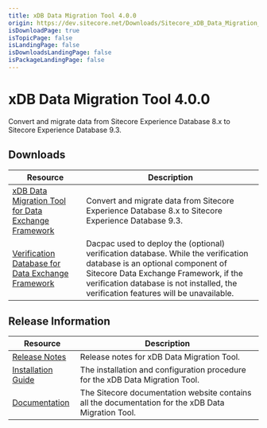 ```yaml
---
title: xDB Data Migration Tool 4.0.0
origin: https://dev.sitecore.net/Downloads/Sitecore_xDB_Data_Migration_Tool/4x/xDB_Data_Migration_Tool_400.aspx
isDownloadPage: true
isTopicPage: false
isLandingPage: false
isDownloadsLandingPage: false
isPackageLandingPage: false
---
```


# xDB Data Migration Tool 4.0.0

Convert and migrate data from Sitecore Experience Database 8.x to Sitecore Experience Database 9.3.

## Downloads

 | Resource | Description |
 | --- | --- |
 | [xDB Data Migration Tool for Data Exchange Framework](https://scdp.blob.core.windows.net/downloads/Sitecore%20xDB%20Data%20Migration%20Tool/4x/xDB%20Data%20Migration%20Tool%20400/Secure/xDB%20Data%20Migration%20Tool%20for%20Data%20Exchange%20Framework%204.0.0%20rev.%2001437.zip) | Convert and migrate data from Sitecore Experience Database 8.x to Sitecore Experience Database 9.3. |
 | [Verification Database for Data Exchange Framework](https://scdp.blob.core.windows.net/downloads/Sitecore%20xDB%20Data%20Migration%20Tool/4x/xDB%20Data%20Migration%20Tool%20400/Secure/Sitecore.DataExchange.Verification.dacpac) | Dacpac used to deploy the (optional) verification database. While the verification database is an optional component of Sitecore Data Exchange Framework, if the verification database is not installed, the verification features will be unavailable. |

## Release Information

 | Resource | Description |
 | --- | --- |
 | [Release Notes](/downloads/Sitecore_xDB_Data_Migration_Tool/4x/xDB_Data_Migration_Tool_400/Release_Notes) | Release notes for xDB Data Migration Tool. |
 | [Installation Guide](https://scdp.blob.core.windows.net/downloads/Sitecore%20xDB%20Data%20Migration%20Tool/4x/xDB%20Data%20Migration%20Tool%20400/Secure/xDB_Data_Migration_Tool_4_0_Installation_Guide-en.pdf) | The installation and configuration procedure for the xDB Data Migration Tool. |
 | [Documentation](https://doc.sitecore.com/developers/dmt/40/xdb-data-migration-tool/en/xdb-data-migration-tool.html) | The Sitecore documentation website contains all the documentation for the xDB Data Migration Tool. |